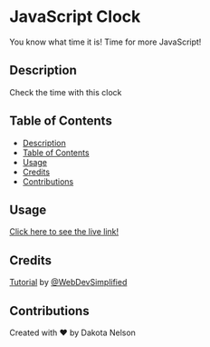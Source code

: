 # JavaScript Clock

You know what time it is! Time for more JavaScript!

## Description

Check the time with this clock

## Table of Contents

  - [Description](#description)
  - [Table of Contents](#table-of-contents)
  - [Usage](#usage)
  - [Credits](#credits)
  - [Contributions](#contributions)

## Usage

[Click here to see the live link!](https://kotalilyy.github.io/JavaScript-Clock/)

## Credits

[Tutorial](https://www.youtube.com/watch?v=Ki0XXrlKlHY) by [@WebDevSimplified](https://github.com/WebDevSimplified/JavaScript-Clock)

## Contributions

Created with ❤️ by Dakota Nelson

